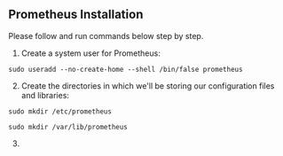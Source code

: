 ## Prometheus Installation

Please follow and run commands below step by step.

1. Create a system user for Prometheus:

```sudo useradd --no-create-home --shell /bin/false prometheus```

2. Create the directories in which we'll be storing our configuration files and libraries:

```sudo mkdir /etc/prometheus```

```sudo mkdir /var/lib/prometheus```

3. 
